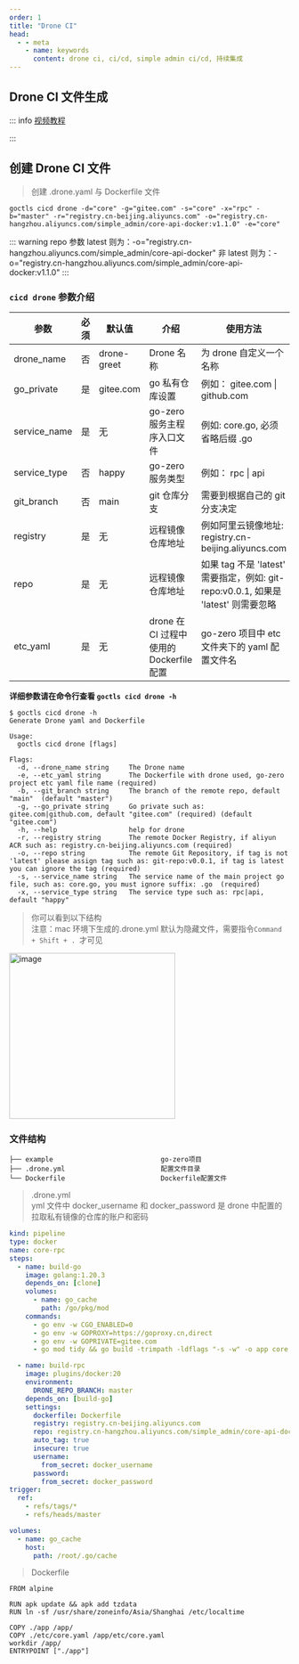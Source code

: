 ```yaml
---
order: 1
title: "Drone CI"
head:
  - - meta
    - name: keywords
      content: drone ci, ci/cd, simple admin ci/cd, 持续集成
---
```


## Drone CI 文件生成

::: info
[视频教程](https://www.bilibili.com/video/BV1ZN411b7sp)

<BiliBili bvid="BV1ZN411b7sp" />
:::

## 创建 Drone CI 文件

> 创建 .drone.yaml 与 Dockerfile 文件

```shell
goctls cicd drone -d="core" -g="gitee.com" -s="core" -x="rpc" -b="master" -r="registry.cn-beijing.aliyuncs.com" -o="registry.cn-hangzhou.aliyuncs.com/simple_admin/core-api-docker:v1.1.0" -e="core"
```

::: warning
repo 参数
latest 则为：-o="registry.cn-hangzhou.aliyuncs.com/simple_admin/core-api-docker"
非 latest 则为：-o="registry.cn-hangzhou.aliyuncs.com/simple_admin/core-api-docker:v1.1.0"
:::

### `cicd drone` 参数介绍

| 参数         | 必须 | 默认值       | 介绍                                     | 使用方法                                                                           |
| ------------ | ---- | ------------ | ---------------------------------------- | ---------------------------------------------------------------------------------- |
| drone_name   | 否   | drone\-greet | Drone 名称                               | 为 drone 自定义一个名称                                                            |
| go_private   | 是   | gitee.com    | go 私有仓库设置                          | 例如： gitee.com \| github.com                                                     |
| service_name | 是   | 无           | go-zero 服务主程序入口文件               | 例如: core.go, 必须省略后缀 .go                                                    |
| service_type | 否   | happy        | go-zero 服务类型                         | 例如： rpc \| api                                                                  |
| git_branch   | 否   | main         | git 仓库分支                             | 需要到根据自己的 git 分支决定                                                      |
| registry     | 是   | 无           | 远程镜像仓库地址                         | 例如阿里云镜像地址: registry.cn-beijing.aliyuncs.com                               |
| repo         | 是   | 无           | 远程镜像仓库地址                         | 如果 tag 不是 'latest' 需要指定，例如: git-repo:v0.0.1, 如果是 'latest' 则需要忽略 |
| etc_yaml     | 是   | 无           | drone 在 CI 过程中使用的 Dockerfile 配置 | go-zero 项目中 etc 文件夹下的 yaml 配置文件名                                      |

**详细参数请在命令行查看 `goctls cicd drone -h`**

```shell
$ goctls cicd drone -h
Generate Drone yaml and Dockerfile

Usage:
  goctls cicd drone [flags]

Flags:
  -d, --drone_name string     The Drone name
  -e, --etc_yaml string       The Dockerfile with drone used, go-zero project etc yaml file name (required)
  -b, --git_branch string     The branch of the remote repo, default "main"  (default "master")
  -g, --go_private string     Go private such as: gitee.com|github.com, default "gitee.com" (required) (default "gitee.com")
  -h, --help                  help for drone
  -r, --registry string       The remote Docker Registry, if aliyun ACR such as: registry.cn-beijing.aliyuncs.com (required)
  -o, --repo string           The remote Git Repository, if tag is not 'latest' please assign tag such as: git-repo:v0.0.1, if tag is latest you can ignore the tag (required)
  -s, --service_name string   The service name of the main project go file, such as: core.go, you must ignore suffix: .go  (required)
  -x, --service_type string   The service type such as: rpc|api, default "happy"
```

> 你可以看到以下结构 <br>
> 注意：mac 环境下生成的.drone.yml 默认为隐藏文件，需要指令`Command + Shift + . `才可见

<img width="298" alt="image" src="https://github.com/suyuan32/simple-admin-doc/assets/5540291/ff0ee451-bccd-4783-a92c-2a59f1a834a7">

### 文件结构

```text
├── example                           go-zero项目
├── .drone.yml                        配置文件目录
└── Dockerfile                        Dockerfile配置文件
```

> .drone.yml <br>
> yml 文件中 docker_username 和 docker_password 是 drone 中配置的拉取私有镜像的仓库的账户和密码

```yaml
kind: pipeline
type: docker
name: core-rpc
steps:
  - name: build-go
    image: golang:1.20.3
    depends_on: [clone]
    volumes:
      - name: go_cache
        path: /go/pkg/mod
    commands:
      - go env -w CGO_ENABLED=0
      - go env -w GOPROXY=https://goproxy.cn,direct
      - go env -w GOPRIVATE=gitee.com
      - go mod tidy && go build -trimpath -ldflags "-s -w" -o app core.go

  - name: build-rpc
    image: plugins/docker:20
    environment:
      DRONE_REPO_BRANCH: master
    depends_on: [build-go]
    settings:
      dockerfile: Dockerfile
      registry: registry.cn-beijing.aliyuncs.com
      repo: registry.cn-hangzhou.aliyuncs.com/simple_admin/core-api-docker:v1.1.0
      auto_tag: true
      insecure: true
      username:
        from_secret: docker_username
      password:
        from_secret: docker_password
trigger:
  ref:
    - refs/tags/*
    - refs/heads/master

volumes:
  - name: go_cache
    host:
      path: /root/.go/cache
```

> Dockerfile

```Dockefile
FROM alpine

RUN apk update && apk add tzdata
RUN ln -sf /usr/share/zoneinfo/Asia/Shanghai /etc/localtime

COPY ./app /app/
COPY ./etc/core.yaml /app/etc/core.yaml
workdir /app/
ENTRYPOINT ["./app"]
```
